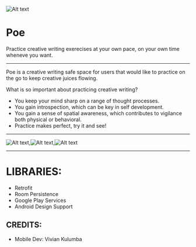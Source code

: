 ![Alt text](Screenshot_2018-09-29-15-25-49.png)


Poe
===========

Practice creative writing exerecises at your own pace, on your own time wheneve you want.

----------------------------------------------------------------------------------------

Poe is a creative writing safe space for users that would like to practice on the go to keep creative juices flowing.

What is so important about practicing creative writing?

* You keep your mind sharp on a range of thought processes.
* You gain introspection, which can be key in self development.
* You gain a sense of spatial awareness, which contributes to vigilance both physical or behavioral.
* Practice makes perfect, try it and see!
-----------------------------------------------------------------------------

![Alt text](Screenshot_2018-09-29-15-25-15.png),![Alt text](Screenshot_2018-09-29-15-25-20.png),![Alt text](Screenshot_2018-09-29-15-25-25.png)

_____________________________________________________________________________________________________________________________________________________________________________________________________________________________________________________________________________________________________________________________________________________________________

LIBRARIES:
===========

* Retrofit
* Room Persistence
* Google Play Services
* Android Design Support

CREDITS:
----------
* Mobile Dev: Vivian Kulumba
